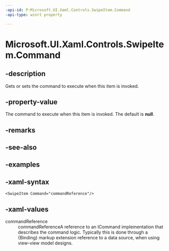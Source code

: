 ```yaml
---
-api-id: P:Microsoft.UI.Xaml.Controls.SwipeItem.Command
-api-type: winrt property

---
```

<!-- Property syntax.
public ICommand Command { get;  set; }
-->

# Microsoft.UI.Xaml.Controls.SwipeItem.Command


## -description

Gets or sets the command to execute when this item is invoked.


## -property-value

The command to execute when this item is invoked. The default is **null**.


## -remarks


## -see-also


## -examples


## -xaml-syntax

```xaml
<SwipeItem Command="commandReference"/>
```


## -xaml-values

<dl><dt>commandReference</dt><dd>commandReferenceA reference to an ICommand implementation that describes the command logic. Typically this is done through a {Binding} markup extension reference to a data source, when using view-view model designs.</dd>
</dl>


